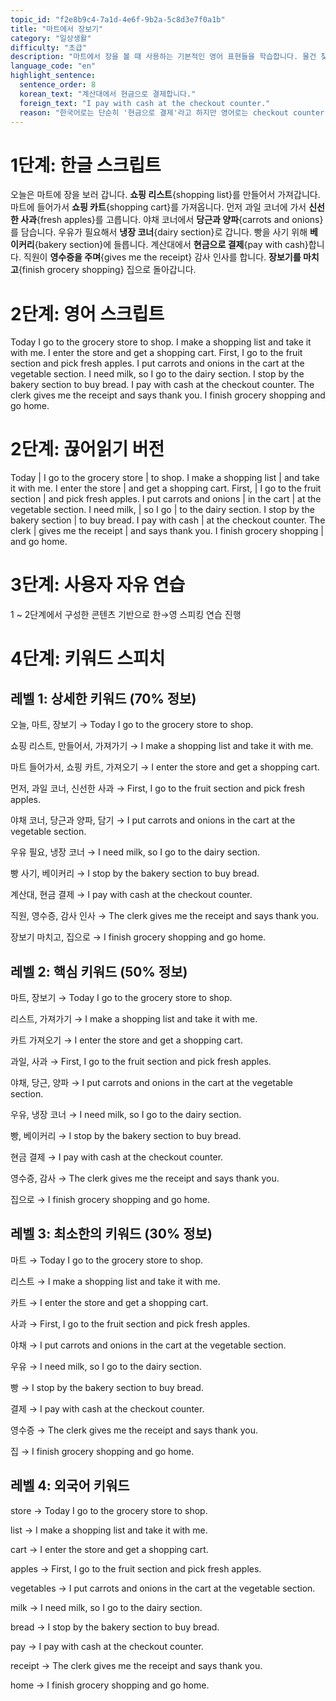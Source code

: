 ```yaml
---
topic_id: "f2e8b9c4-7a1d-4e6f-9b2a-5c8d3e7f0a1b"
title: "마트에서 장보기"
category: "일상생활"
difficulty: "초급"
description: "마트에서 장을 볼 때 사용하는 기본적인 영어 표현들을 학습합니다. 물건 찾기, 가격 묻기, 계산하기 등 실용적인 쇼핑 영어를 익힙니다."
language_code: "en"
highlight_sentence:
  sentence_order: 8
  korean_text: "계산대에서 현금으로 결제합니다."
  foreign_text: "I pay with cash at the checkout counter."
  reason: "한국어로는 단순히 '현금으로 결제'라고 하지만 영어로는 checkout counter, pay with cash 등 구체적인 표현이 필요한 문장"
---
```


# 1단계: 한글 스크립트

오늘은 마트에 장을 보러 갑니다.
**쇼핑 리스트**{shopping list}를 만들어서 가져갑니다.
마트에 들어가서 **쇼핑 카트**{shopping cart}를 가져옵니다.
먼저 과일 코너에 가서 **신선한 사과**{fresh apples}를 고릅니다.
야채 코너에서 **당근과 양파**{carrots and onions}를 담습니다.
우유가 필요해서 **냉장 코너**{dairy section}로 갑니다.
빵을 사기 위해 **베이커리**{bakery section}에 들릅니다.
계산대에서 **현금으로 결제**{pay with cash}합니다.
직원이 **영수증을 주며**{gives me the receipt} 감사 인사를 합니다.
**장보기를 마치고**{finish grocery shopping} 집으로 돌아갑니다.

# 2단계: 영어 스크립트

Today I go to the grocery store to shop.
I make a shopping list and take it with me.
I enter the store and get a shopping cart.
First, I go to the fruit section and pick fresh apples.
I put carrots and onions in the cart at the vegetable section.
I need milk, so I go to the dairy section.
I stop by the bakery section to buy bread.
I pay with cash at the checkout counter.
The clerk gives me the receipt and says thank you.
I finish grocery shopping and go home.

# 2단계: 끊어읽기 버전

Today | I go to the grocery store | to shop.
I make a shopping list | and take it with me.
I enter the store | and get a shopping cart.
First, | I go to the fruit section | and pick fresh apples.
I put carrots and onions | in the cart | at the vegetable section.
I need milk, | so I go | to the dairy section.
I stop by the bakery section | to buy bread.
I pay with cash | at the checkout counter.
The clerk | gives me the receipt | and says thank you.
I finish grocery shopping | and go home.

# 3단계: 사용자 자유 연습

1 ~ 2단계에서 구성한 콘텐츠 기반으로 한→영 스피킹 연습 진행

# 4단계: 키워드 스피치

## 레벨 1: 상세한 키워드 (70% 정보)

오늘, 마트, 장보기 → Today I go to the grocery store to shop.

쇼핑 리스트, 만들어서, 가져가기 → I make a shopping list and take it with me.

마트 들어가서, 쇼핑 카트, 가져오기 → I enter the store and get a shopping cart.

먼저, 과일 코너, 신선한 사과 → First, I go to the fruit section and pick fresh apples.

야채 코너, 당근과 양파, 담기 → I put carrots and onions in the cart at the vegetable section.

우유 필요, 냉장 코너 → I need milk, so I go to the dairy section.

빵 사기, 베이커리 → I stop by the bakery section to buy bread.

계산대, 현금 결제 → I pay with cash at the checkout counter.

직원, 영수증, 감사 인사 → The clerk gives me the receipt and says thank you.

장보기 마치고, 집으로 → I finish grocery shopping and go home.

## 레벨 2: 핵심 키워드 (50% 정보)

마트, 장보기 → Today I go to the grocery store to shop.

리스트, 가져가기 → I make a shopping list and take it with me.

카트 가져오기 → I enter the store and get a shopping cart.

과일, 사과 → First, I go to the fruit section and pick fresh apples.

야채, 당근, 양파 → I put carrots and onions in the cart at the vegetable section.

우유, 냉장 코너 → I need milk, so I go to the dairy section.

빵, 베이커리 → I stop by the bakery section to buy bread.

현금 결제 → I pay with cash at the checkout counter.

영수증, 감사 → The clerk gives me the receipt and says thank you.

집으로 → I finish grocery shopping and go home.

## 레벨 3: 최소한의 키워드 (30% 정보)

마트 → Today I go to the grocery store to shop.

리스트 → I make a shopping list and take it with me.

카트 → I enter the store and get a shopping cart.

사과 → First, I go to the fruit section and pick fresh apples.

야채 → I put carrots and onions in the cart at the vegetable section.

우유 → I need milk, so I go to the dairy section.

빵 → I stop by the bakery section to buy bread.

결제 → I pay with cash at the checkout counter.

영수증 → The clerk gives me the receipt and says thank you.

집 → I finish grocery shopping and go home.

## 레벨 4: 외국어 키워드

store → Today I go to the grocery store to shop.

list → I make a shopping list and take it with me.

cart → I enter the store and get a shopping cart.

apples → First, I go to the fruit section and pick fresh apples.

vegetables → I put carrots and onions in the cart at the vegetable section.

milk → I need milk, so I go to the dairy section.

bread → I stop by the bakery section to buy bread.

pay → I pay with cash at the checkout counter.

receipt → The clerk gives me the receipt and says thank you.

home → I finish grocery shopping and go home.